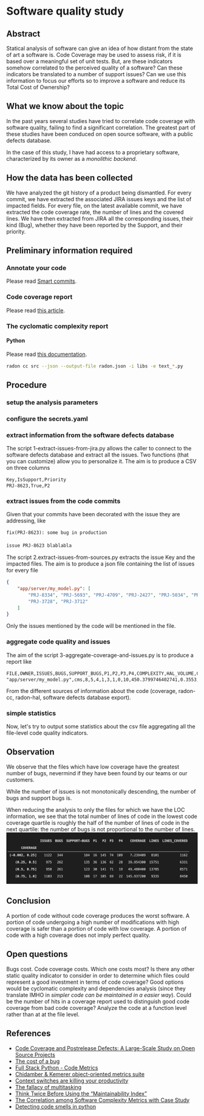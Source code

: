 # Software quality study

## Abstract

Statical analysis of software can give an idea of how distant from the state of art a software is. Code Coverage may be used to assess risk, if it is based over a meaningful set of unit tests. But, are these indicators somehow correlated to the perceived quality of a software? Can these indicators be translated to a number of support issues? Can we use this information to focus our efforts so to improve a software and reduce its Total Cost of Ownership?

## What we know about the topic

In the past years several studies have tried to correlate code coverage with software quality, failing to find a significant correlation. The greatest part of these studies have been conduced on open source software, with a public defects database.

In the case of this study, I have had access to a proprietary software, characterized by its owner as a _monolithic backend_.

## How the data has been collected

We have analyzed the git history of a product being dismantled. For every commit, we have extracted the associated JIRA issues keys and the list of impacted fields. For every file, on the latest available commit, we have extracted the code coverage rate, the number of lines and the covered lines.
We have then extracted from JIRA all the corresponding issues, their kind (Bug), whether they have been reported by the Support, and their priority.

## Preliminary information required

### Annotate your code

Please read [Smart commits](https://confluence.atlassian.com/fisheye/using-smart-commits-960155400.html).

### Code coverage report

Please read [this article](https://github.com/nilleb/ccguard/blob/master/docs/how%20to%20produce%20code%20coverage%20data.md).

### The cyclomatic complexity report

#### Python

Please read [this documentation](https://radon.readthedocs.io/en/latest/commandline.html#the-cc-command).

```sh
radon cc src --json --output-file radon.json -i libs -e text_*.py
```

## Procedure

### setup the analysis parameters

### configure the secrets.yaml

### extract information from the software defects database

The script 1-extract-issues-from-jira.py allows the caller to connect to the software defects database and extract all the issues. Two functions (that you can customize) allow you to personalize it. The aim is to produce a CSV on three columns

```csv
Key,IsSupport,Priority
PRJ-8623,True,P2
```

### extract issues from the code commits

Given that your commits have been decorated with the issue they are addressing, like

```txt
fix(PRJ-8623): some bug in production

issue PRJ-8623 blablabla
```

The script 2.extract-issues-from-sources.py extracts the issue Key and the impacted files.
The aim is to produce a json file containing the list of issues for every file

```json
{
    "app/server/my_model.py": [
        "PRJ-8334", "PRJ-5693", "PRJ-4709", "PRJ-2427", "PRJ-5034", "PRJ-5034", "PRJ-4937",
        "PRJ-3728", "PRJ-3712"
    ]
}
```

Only the issues mentioned by the code will be mentioned in the file.

### aggregate code quality and issues

The aim of the script 3-aggregate-coverage-and-issues.py is to produce a report like

```csv
FILE,OWNER,ISSUES,BUGS,SUPPORT_BUGS,P1,P2,P3,P4,COMPLEXITY,HAL_VOLUME,COVERAGE,LINES,LINES_COVERED
"app/server/my_model.py",cms,8,5,4,1,3,1,0,10,450.3799746402741,0.3553,197,70
```

From the different sources of information about the code (coverage, radon-cc, radon-hal, software defects database export).

### simple statistics

Now, let's try to output some statistics about the csv file aggregating all the file-level code quality indicators.

## Observation

We observe that the files which have low coverage have the greatest number of bugs, nevermind if they have been found by our teams or our customers.

While the number of issues is not monotonically descending, the number of bugs and support bugs is.

When reducing the analysis to only the files for which we have the LOC information, we see that the total number of lines of code in the lowest code coverage quartile is roughly the half of the number of lines of code in the next quartile: the number of bugs is not proportional to the number of lines.
![code coverage and bugs](https://github.com/nilleb/static-quality-study/raw/master/static/code-coverage-and-number-of-bugs-python-only.png "Distribution of bugs in terms of code coverage")

## Conclusion

A portion of code without code coverage produces the worst software.
A portion of code undergoing a high number of modifications with high coverage is safer than a portion of code with low coverage.
A portion of code with a high coverage does not imply perfect quality.

## Open questions

Bugs cost. Code coverage costs. Which one costs most?
Is there any other static quality indicator to consider in order to determine which files could represent a good investment in terms of code coverage? Good options would be cyclomatic complexity and dependencies analysis (since they translate IMHO in _simpler code can be maintained in a easier way_).
Could be the number of hits in a coverage report used to distinguish good code coverage from bad code coverage?
Analyze the code at a function level rather than at at the file level.

## References

- [Code Coverage and Postrelease Defects: A Large-Scale Study on Open Source Projects](https://hal.inria.fr/hal-01653728/document)
- [The cost of a bug](https://azevedorafaela.com/2018/04/27/what-is-the-cost-of-a-bug/)
- [Full Stack Python - Code Metrics](https://www.fullstackpython.com/code-metrics.html)
- [Chidamber & Kemerer object-oriented metrics suite](https://www.aivosto.com/project/help/pm-oo-ck.html)
- [Context switches are killing your productivity](https://blog.rescuetime.com/context-switching/)
- [The fallacy of multitasking](https://www.forbes.com/sites/forbestechcouncil/2020/01/31/the-fallacy-of-multitasking/#4807bf5f6ba4)
- [Think Twice Before Using the “Maintainability Index”](https://avandeursen.com/2014/08/29/think-twice-before-using-the-maintainability-index/)
- [The Correlation among Software Complexity Metrics with Case Study](https://arxiv.org/pdf/1408.4523.pdf)
- [Detecting code smells in python](https://www.researchgate.net/publication/311609982_Detecting_Code_Smells_in_Python_Programs)
